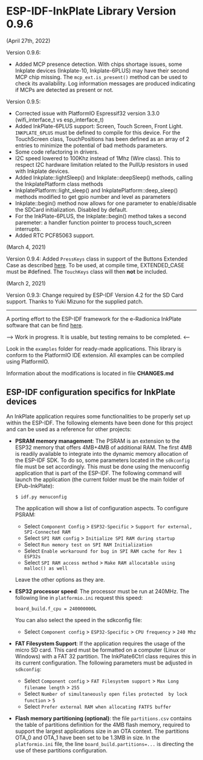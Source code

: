 # ESP-IDF-InkPlate Library Version 0.9.6

(April 27th, 2022)

Version 0.9.6:

- Added MCP presence detection. With chips shortage issues, some Inkplate devices (Inkplate-10, Inkplate-6PLUS) may have their second MCP chip missing. The `mcp_ext.is_present()` method can be used to check its availability. Log information messages are produced indicating if MCPs are detected as present or not.

Version 0.9.5: 

- Corrected issue with PlatformIO Espressif32 version 3.3.0 (wifi_interface_t vs esp_interface_t)
- Added InkPlate-6PLUS support: Screen, Touch Screen, Front Light. `INKPLATE_6PLUS` must be defined to compile for this device. For the TouchScreen class, TouchPositions has been defined as an array of 2 entries to minimize the potential of bad methods parameters.
- Some code refactoring in drivers. 
- I2C speed lowered to 100Khz instead of 1Mhz (Wire class). This to respect I2C hardware limitation related to the PullUp resistors in used with Inkplate devices.
- Added Inkplate::lightSleep() and Inkplate::deepSleep() methods, calling the InkplatePlatform class methods
- InkplatePlatform::light_sleep() and InkplatePlatform::deep_sleep() methods modified to get gpio number and level as parameters
- Inkplate::begin() method now allows for one parameter to enable/disable the SDCard initialization. Disabled by default.
- For the InkPlate-6PLUS, the Inkplate::begin() method takes a second paremeter: a handler function pointer to process touch_screen interrupts.
- Added RTC PCF85063 support.

(March 4, 2021)

Version 0.9.4: Added `PressKeys` class in support of the Buttons Extended Case as described [here](https://github.com/turgu1/InkPlate-6-Extended-Case). To be used, at compile time, EXTENDED_CASE must be #defined. The `TouchKeys` class will then **not** be included.

(March 2, 2021)

Version 0.9.3: Change required by ESP-IDF Version 4.2 for the SD Card support. Thanks to Yuki Mizuno for the supplied patch.

----

A porting effort to the ESP-IDF framework for the e-Radionica InkPlate software that can be find [here](https://github.com/e-radionicacom/Inkplate-Arduino-library).

--> Work in progress. It is usable, but testing remains to be completed. <--

Look in the `examples` folder for ready-made applications. This library is conform to the PlatformIO IDE extension. All examples can be compiled using PlatformIO.

Information about the modifications is located in file **CHANGES.md**


## ESP-IDF configuration specifics for InkPlate devices

An InkPlate application requires some functionalities to be properly set up within the ESP-IDF. The following elements have been done for this project and can be used as a reference for other projects:

- **PSRAM memory management**: The PSRAM is an extension to the ESP32 memory that offers 4MB+4MB of additional RAM. The first 4MB is readily available to integrate into the dynamic memory allocation of the ESP-IDF SDK. To do so, some parameters located in the `sdkconfig` file must be set accordingly. This must be done using the menuconfig application that is part of the ESP-IDF. The following command will launch the application (the current folder must be the main folder of EPub-InkPlate):

  ```
  $ idf.py menuconfig
  ```

  The application will show a list of configuration aspects. To configure PSRAM:

  - Select `Component Config` > `ESP32-Specific` > `Support for external, SPI-Connected RAM`
  - Select `SPI RAM config` > `Initialize SPI RAM during startup`
  - Select `Run memory test on SPI RAM Initialization`
  - Select `Enable workaround for bug in SPI RAM cache for Rev 1 ESP32s`
  - Select `SPI RAM access method` > `Make RAM allocatable using malloc() as well`

  Leave the other options as they are. 

- **ESP32 processor speed**: The processor must be run at 240MHz. The following line in `platformio.ini` request this speed:

    ```
    board_build.f_cpu = 240000000L
    ```
  You can also select the speed in the sdkconfig file:

  - Select `Component config` > `ESP32-Specific` > `CPU frequency` > `240 Mhz`

- **FAT Filesystem Support**: If the application requires the usage of the micro SD card. This card must be formatted on a computer (Linux or Windows) with a FAT 32 partition. The InkPlate6Ctrl class requires this in its current configuration. The following parameters must be adjusted in `sdkconfig`:

  - Select `Component config` > `FAT Filesystem support` > `Max Long filename length` > `255`
  - Select `Number of simultaneously open files protected  by lock function` > `5`
  - Select `Prefer external RAM when allocating FATFS buffer`

- **Flash memory partitioning (optional)**: the file `partitions.csv` contains the table of partitions definition for the 4MB flash memory, required to support the largest applications size in an OTA context. The partitions OTA_0 and OTA_1 have been set to be 1.3MB in size. In the `platformio.ini` file, the line `board_build.partitions=...` is directing the use of these partitions configuration. 
 